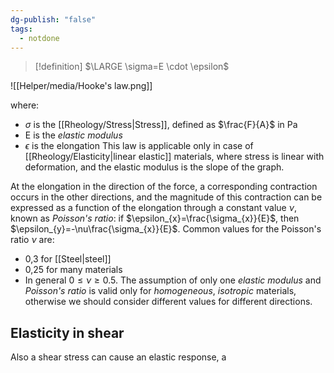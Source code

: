 ```yaml
---
dg-publish: "false"
tags:
  - notdone
---
```

>[!definition]
>$\LARGE \sigma=E \cdot \epsilon$

![[Helper/media/Hooke's law.png]]

where:
- $\sigma$ is the [[Rheology/Stress|Stress]], defined as $\frac{F}{A}$ in Pa
- E is the *elastic modulus*
- $\epsilon$ is the elongation
This law is applicable only in case of [[Rheology/Elasticity|linear elastic]] materials, where stress is linear with deformation, and the elastic modulus is the slope of the graph.

At the elongation in the direction of the force, a corresponding contraction occurs in the other directions, and the magnitude of this contraction can be expressed as a function of the elongation through a constant value $\nu$, known as *Poisson's ratio*: if $\epsilon_{x}=\frac{\sigma_{x}}{E}$, then $\epsilon_{y}=-\nu\frac{\sigma_{x}}{E}$.
Common values for the Poisson's ratio $\nu$ are:
- 0,3 for [[Steel|steel]]
- 0,25 for many materials
- In general $0\leq \nu \geq 0.5$.
The assumption of only one *elastic modulus* and *Poisson's ratio* is valid only for *homogeneous*, *isotropic* materials, otherwise we should consider different values for different directions.

## Elasticity in shear
Also a shear stress can cause an elastic response, a